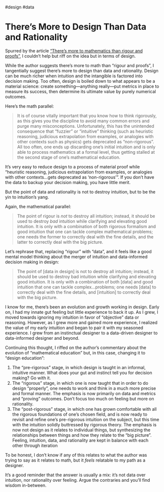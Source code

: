 #design #data

# There’s More to Design Than Data and Rationality

Spurred by the article [“There’s more to mathematics than rigour and proofs”](https://terrytao.wordpress.com/career-advice/theres-more-to-mathematics-than-rigour-and-proofs/), I couldn’t help but riff on the idea but in terms of design.

While the author suggests there’s more to math than “rigour and proofs”, I tangentially suggest there’s more to design than data and rationality. Design can be much richer when intuition and the intangible is factored into decision making. Too often, design is boiled down to what appears to be a material science: create something—anything really—put metrics in place to measure its success, then determine its ultimate value by purely numerical outcomes.

Here’s the math parallel:

> It is of course vitally important that you know how to think rigorously, as this gives you the discipline to avoid many common errors and purge many misconceptions. Unfortunately, this has the unintended consequence that “fuzzier” or “intuitive” thinking (such as heuristic reasoning, judicious extrapolation from examples, or analogies with other contexts such as physics) gets deprecated as “non-rigorous”. All too often, one ends up discarding one’s initial intuition and is only able to process mathematics at a formal level, thus getting stalled at the second stage of one’s mathematical education.

It’s very easy to reduce design to a process of material proof while “heuristic reasoning, judicious extrapolation from examples, or analogies with other contexts…gets deprecated as ‘non-rigorous’”. If you don’t have the data to backup your decision making, you have little merit. 

But the point of data and rationality is not to destroy intuition, but to be the yin to intuition’s yang.

Again, the mathematical parallel:

> The point of rigour is _not_ to destroy all intuition; instead, it should be used to destroy _bad_ intuition while clarifying and elevating good intuition. It is only with a combination of both rigorous formalism and good intuition that one can tackle complex mathematical problems; one needs the former to correctly deal with the fine details, and the latter to correctly deal with the big picture.

Let’s rephrase that, replacing “rigour” with “data”, and it feels like a good mental model thinking about the merger of intuition and data-informed decision making in design:

> The point of [data in design] is not to destroy all intuition; instead, it should be used to destroy bad intuition while clarifying and elevating good intuition. It is only with a combination of both [data] and good intuition that one can tackle complex…problems; one needs [data] to correctly deal with the fine details, and [intuition] to correctly deal with the big picture.

I know for me, there’s been an evolution and growth working in design. Early on, I had my innate gut feeling but little experience to back it up. As I grew, I moved towards ignoring my intuition in favor of “objective” data or reasoning. However, as I grew more and gained more experience, I realized the value of my early intuition and began to pair it with my seasoned experience. I grew from an instinctual designer to a data-driven designer to data-informed designer and beyond.

Continuing this thought, I riffed on the author’s commentary about the evolution of “mathematical education” but, in this case, changing it to “design education”:

1. The “pre-rigorous” stage, in which design is taught in an informal, intuitive manner. What does your gut and instinct tell you for decision making? Go with it.
2. The “rigorous” stage, in which one is now taught that in order to do design “properly”, one needs to work and think in a much more precise and formal manner. The emphasis is now primarily on data and metrics and “proving” outcomes. Don’t focus too much on feeling but more on rationality. 
3. The “post-rigorous” stage, in which one has grown comfortable with all the rigorous foundations of one’s chosen field, and is now ready to revisit and refine one’s pre-rigorous intuition on the subject, but this time with the intuition solidly buttressed by rigorous theory. The emphasis is now not design as it relates to individual things, but synthesizing the relationships between things and how they relate to the “big picture”. Feeling, intuition, data, and rationality are kept in balance with each other through iteration

To be honest, I don’t know if any of this relates to what the author was trying to say as it relates to math, but it _feels_ relatable to my path as a designer.

It’s a good reminder that the answer is usually a mix: it’s not data over intuition, nor rationality over feeling. Argue the contraries and you’ll find wisdom in-between. 